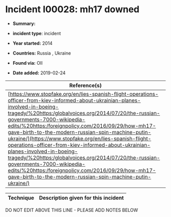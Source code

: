 # Incident I00028: mh17 downed

* **Summary:** 

* **incident type**: incident

* **Year started:** 2014

* **Countries:** Russia , Ukraine

* **Found via:** OII

* **Date added:** 2019-02-24


| Reference(s) |
| --------- |
| [https://www.stopfake.org/en/lies-spanish-flight-operations-officer-from-kiev-informed-about-ukrainian-planes-involved-in-boeing-tragedy/%20https:/globalvoices.org/2014/07/20/the-russian-governments-7000-wikipedia-edits/%20https:/foreignpolicy.com/2016/09/29/how-mh17-gave-birth-to-the-modern-russian-spin-machine-putin-ukraine/](https://www.stopfake.org/en/lies-spanish-flight-operations-officer-from-kiev-informed-about-ukrainian-planes-involved-in-boeing-tragedy/%20https:/globalvoices.org/2014/07/20/the-russian-governments-7000-wikipedia-edits/%20https:/foreignpolicy.com/2016/09/29/how-mh17-gave-birth-to-the-modern-russian-spin-machine-putin-ukraine/) |

 

| Technique | Description given for this incident |
| --------- | ------------------------- |


DO NOT EDIT ABOVE THIS LINE - PLEASE ADD NOTES BELOW